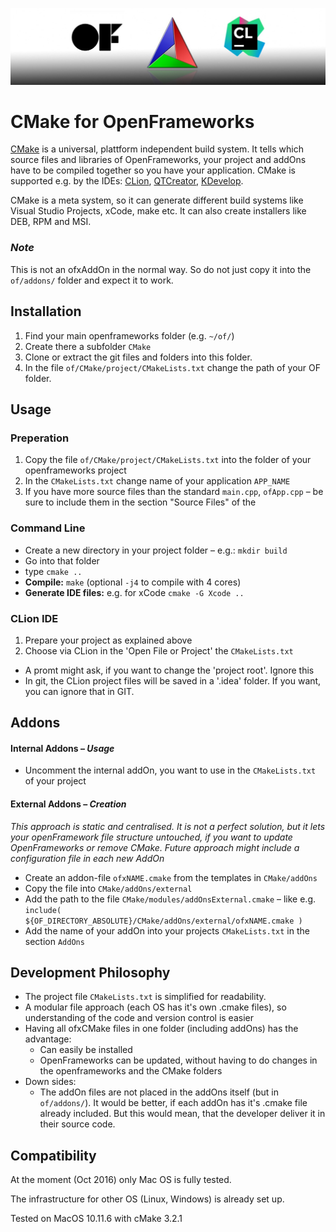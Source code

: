 ![ofxCMake Logo](ofxCMake_Logo.jpg)

# CMake for OpenFrameworks
[CMake](https://cmake.org) is a universal, plattform independent build system. It tells which source files and libraries of OpenFrameworks, your project and addOns have to be compiled together so you have your application. CMake is supported e.g. by the IDEs: [CLion](https://www.jetbrains.com/clion/), [QTCreator](https://www.qt.io/ide/), [KDevelop](https://www.kdevelop.org).

CMake is a meta system, so it can generate different build systems like Visual Studio Projects, xCode, make etc. It can also create installers like DEB, RPM and MSI. 

### *Note*
This is not an ofxAddOn in the normal way.
So do not just copy it into the `of/addons/` folder and expect it to work.

## Installation
1. Find your main openframeworks folder (e.g. `~/of/`)
2. Create there a subfolder `CMake`
3. Clone or extract the git files and folders into this folder.
4. In the file `of/CMake/project/CMakeLists.txt` change the path of your OF folder. 

## Usage

### Preperation
1. Copy the file `of/CMake/project/CMakeLists.txt` into the folder of your openframeworks project 
2. In the `CMakeLists.txt` change name of your application `APP_NAME`
3. If you have more source files than the standard `main.cpp`, `ofApp.cpp` – be sure to include them in the section "Source Files" of the 

### Command Line
- Create a new directory in your project folder – e.g.: `mkdir build`
- Go into that folder 
- type `cmake ..`
- **Compile:**  `make` (optional `-j4` to compile with 4 cores)
- **Generate IDE files:** e.g. for xCode `cmake -G Xcode ..`

### CLion IDE
1. Prepare your project as explained above
2. Choose via CLion in the 'Open File or Project' the `CMakeLists.txt`

- A promt might ask, if you want to change the 'project root'. Ignore this
- In git, the CLion project files will be saved in  a '.idea' folder. If you want, you can ignore that in GIT.



## Addons
#### Internal Addons – *Usage*
- Uncomment the internal addOn, you want to use in the `CMakeLists.txt` of your project

#### External Addons – *Creation*
*This approach is static and centralised. It is not a perfect solution, but it lets your openFramework file structure untouched, if you want to update OpenFrameworks or remove CMake. Future approach might include a configuration file in each new AddOn*

- Create an addon-file `ofxNAME.cmake` from the templates in `CMake/addOns`
- Copy the file into `CMake/addOns/external`
- Add the path to the file `CMake/modules/addOnsExternal.cmake` – like e.g. 
`include( ${OF_DIRECTORY_ABSOLUTE}/CMake/addOns/external/ofxNAME.cmake )`
- Add the name of your addOn into your projects `CMakeLists.txt` in the section `AddOns`

## Development Philosophy
- The project file `CMakeLists.txt` is simplified for readability.
- A modular file approach (each OS has it's own .cmake files), so understanding of the code and version control is easier
- Having all ofxCMake files in one folder (including addOns) has the advantage:
	- Can easily be installed
	- OpenFrameworks can be updated, without having to do changes in the openframeworks and the CMake folders
- Down sides:
	- The addOn files are not placed in the addOns itself (but in `of/addons/`). It would be better, if each addOn has it's .cmake file already included. But this would mean, that the developer deliver it in their source code. 

## Compatibility
At the moment (Oct 2016) only Mac OS is fully tested. 

The infrastructure for other OS (Linux, Windows) is already set up.

Tested on MacOS 10.11.6 with cMake 3.2.1
